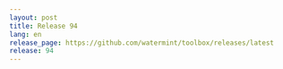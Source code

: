 ```yaml
---
layout: post
title: Release 94
lang: en
release_page: https://github.com/watermint/toolbox/releases/latest
release: 94
---
```



